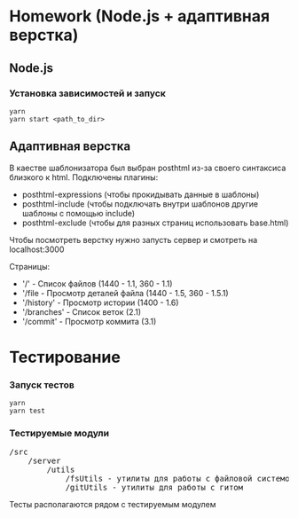 # Homework (Node.js + адаптивная верстка)

## Node.js
### Установка зависимостей и запуск

```
yarn
yarn start <path_to_dir>
```


## Адаптивная верстка

В каестве шаблонизатора был выбран posthtml из-за своего синтаксиса близкого к html.
Подключены плагины: 
* posthtml-expressions (чтобы прокидывать данные в шаблоны)
* posthtml-include (чтобы подключать внутри шаблонов другие шаблоны с помощью include)
* posthtml-exclude (чтобы для разных страниц использовать base.html)

Чтобы посмотреть верстку нужно запусть сервер и смотреть на localhost:3000

Страницы:
* '/' - Список файлов (1440 - 1.1, 360 - 1.1)
* '/file - Просмотр деталей файла (1440 - 1.5, 360 - 1.5.1)
* '/history' - Просмотр истории (1400 - 1.6)
* '/branches' - Список веток (2.1)
* '/commit' - Просмотр коммита (3.1)


# Тестирование

### Запуск тестов
```
yarn 
yarn test
```

### Тестируемые модули
<pre>
/src
    /server
        /utils
            /fsUtils - утилиты для работы с файловой системой
            /gitUtils - утилиты для работы с гитом
</pre>

Тесты располагаются рядом с тестируемым модулем
